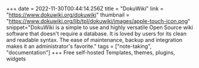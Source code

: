 +++
date = 2022-11-30T00:44:14.256Z
title = "DokuWiki"
link = "https://www.dokuwiki.org/dokuwiki"
thumbnail = "https://www.dokuwiki.org/lib/tpl/dokuwiki/images/apple-touch-icon.png"
snippet="DokuWiki is a simple to use and highly versatile Open Source wiki software that doesn't require a database. It is loved by users for its clean and readable syntax. The ease of maintenance, backup and integration makes it an administrator's favorite."
tags = ["note-taking", "documentation"]
+++
Free self-hosted
Templates, themes, plugins, widgets
